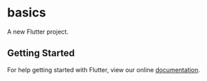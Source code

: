 # basics

A new Flutter project.

## Getting Started

For help getting started with Flutter, view our online
[documentation](https://flutter.io/).
